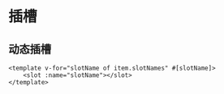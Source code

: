 # 插槽



## 动态插槽

```vue
<template v-for="slotName of item.slotNames" #[slotName]>
    <slot :name="slotName"></slot>
</template>
```

